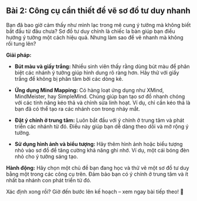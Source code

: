 
## Bài 2: Công cụ cần thiết để vẽ sơ đồ tư duy nhanh

Bạn đã bao giờ cảm thấy như mình lạc trong mê cung ý tưởng mà không biết bắt đầu từ đâu chưa? Sơ đồ tư duy chính là chiếc la bàn giúp bạn điều hướng ý tưởng một cách hiệu quả. Nhưng làm sao để vẽ nhanh mà không rối tung lên?

**Giải pháp:**

- **Bút màu và giấy trắng:** Nhiều sinh viên thấy rằng dùng bút màu để phân biệt các nhánh ý tưởng giúp hình dung rõ ràng hơn. Hãy thử với giấy trắng để không bị phân tâm bởi các dòng kẻ.

- **Ứng dụng Mind Mapping:** Có hàng loạt ứng dụng như XMind, MindMeister, hay SimpleMind. Chúng giúp bạn tạo sơ đồ nhanh chóng với các tính năng kéo thả và chỉnh sửa linh hoạt. Ví dụ, chỉ cần kéo thả là bạn đã có thể tạo ra các nhánh con trong nháy mắt.

- **Đặt ý chính ở trung tâm:** Luôn bắt đầu với ý chính ở trung tâm và phát triển các nhánh từ đó. Điều này giúp bạn dễ dàng theo dõi và mở rộng ý tưởng.

- **Sử dụng hình ảnh và biểu tượng:** Hãy thêm hình ảnh hoặc biểu tượng nhỏ vào sơ đồ để tăng cường khả năng ghi nhớ. Ví dụ, một cái bóng đèn nhỏ cho ý tưởng sáng tạo.

**Hành động:** Hãy chọn một chủ đề bạn đang học và thử vẽ một sơ đồ tư duy bằng một trong các công cụ trên. Đảm bảo bạn có ý chính ở trung tâm và ít nhất ba nhánh con phát triển từ đó.

Xác định xong rồi? Giờ đến bước lên kế hoạch – xem ngay bài tiếp theo! 🚀